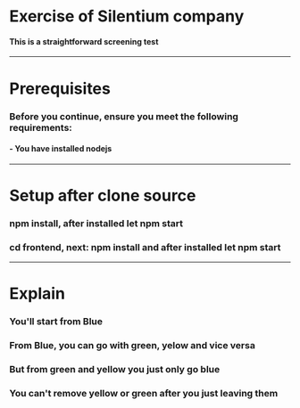 # Exercise of Silentium company
#### This is a straightforward screening test

************************
# Prerequisites
### Before you continue, ensure you meet the following requirements:
#### - You have installed nodejs

************************
# Setup after clone source
### npm install, after installed let npm start
### cd frontend, next: npm install and after installed let npm start

************************
# Explain
### You'll start from Blue
### From Blue, you can go with green, yelow and vice versa
### But from green and yellow you just only go blue
### You can't remove yellow or green after you just leaving them

